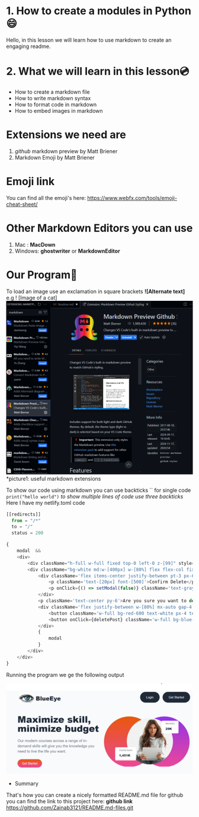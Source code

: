 # 1. How to create a modules in Python:smile:


Hello, in this lesson we will learn how to use markdown to create an engaging readme.

# 2. What we will learn in this lesson:cd:
- How to create a markdown file
- How to write markdown syntax
- How to format code in markdown
- How to embed images in markdown

# Extensions we need are
1. *github* markdown preview by Matt Briener
2. Markdown Emoji by Matt Briener


# Emoji link

You can find all the emoji's here:
<https://www.webfx.com/tools/emoji-cheat-sheet/>

# Other Markdown Editors you can use

1. Mac : **MacDown**
2. Windows: **ghostwriter** or **MarkdownEditor**

# Our Program:kiss:

To load an image use an exclamation in square brackets **![Alternate text]** e.g ! [Image of a cat]
![Reference Image](/Screenshots/screentshot%201.png)
*picture1: useful markdown extensions

To show our code using markdown you can use backticks `` for single code `print("hello world")`
*to show multiple lines of code use three backticks*
Here I have my netlify.toml code
```Javascript
[[redirects]]
  from = "/*"
  to = "/"
  status = 200
```
```Javascript
{
    modal  &&
    <div>
        <div className="h-full w-full fixed top-0 left-0 z-[99]" style={{ background:"rgba(14, 14, 14, 0.58)" }} onClick={() => setModal(false)}></div>
        <div className="bg-white md:w-[400px] w-[80%] flex flex-col fixed top-[50%] left-[50%] pb-[1rem] z-[100] login-modal" style={{ transform: "translate(-50%, -50%)" }}>
            <div className='flex items-center justify-between pt-3 px-6 w-full'>
                <p className='text-[20px] font-[500]'>Confirm Delete</p>
                <p onClick={() => setModal(false)} className='text-gray-500 text-[28px] cursor-pointer'>&times;</p>
            </div>
            <p className='text-center py-6'>Are you sure you want to delete this post?</p>
            <div className='flex justify-between w-[80%] mx-auto gap-4 '>
                <button className='w-full bg-red-600 text-white px-4 text-sm py-1 rounded cursor-pointer'>No</button>
                <button onClick={deletePost} className='w-full bg-blue-600 text-white px-4 text-sm py-1 rounded cursor-pointer'>Yes</button>
            </div>
            {
                modal
            }
        </div>
    </div>
}
```
Running the program we ge the following output

![Image showing the output of the program](/Screenshots/Screenshot%202.png)

* Summary

That's how you can create a nicely formatted README.md file for github
you can find the link to this project here: **github link** <https://github.com/Zainab3121/README.md-files.git>
